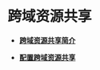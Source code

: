 # 跨域资源共享<a name="zh-cn_topic_0086375582"></a>

-   **[跨域资源共享简介](跨域资源共享简介.md)**  

-   **[配置跨域资源共享](配置跨域资源共享.md)**  


